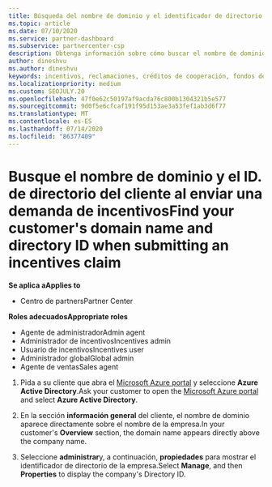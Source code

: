 ```yaml
---
title: Búsqueda del nombre de dominio y el identificador de directorio de su cliente
ms.topic: article
ms.date: 07/10/2020
ms.service: partner-dashboard
ms.subservice: partnercenter-csp
description: Obtenga información sobre cómo buscar el nombre de dominio y el ID. de directorio del cliente al enviar una demanda.
author: dineshvu
ms.author: dineshvu
keywords: incentivos, reclamaciones, créditos de cooperación, fondos de cooperación, OSA, ISV, Asociación de ingresos, nombre de dominio, ID. de directorio
ms.localizationpriority: medium
ms.custom: SEOJULY.20
ms.openlocfilehash: 47f0e62c50197af9acda76c800b1304321b5e577
ms.sourcegitcommit: 9d0f5e6cfcaf191f95d153ae3a53fef1ab3d6f77
ms.translationtype: MT
ms.contentlocale: es-ES
ms.lasthandoff: 07/14/2020
ms.locfileid: "86377409"
---
```

# <a name="find-your-customers-domain-name-and-directory-id-when-submitting-an-incentives-claim"></a><span data-ttu-id="0ab18-104">Busque el nombre de dominio y el ID. de directorio del cliente al enviar una demanda de incentivos</span><span class="sxs-lookup"><span data-stu-id="0ab18-104">Find your customer's domain name and directory ID when submitting an incentives claim</span></span>

<span data-ttu-id="0ab18-105">**Se aplica a**</span><span class="sxs-lookup"><span data-stu-id="0ab18-105">**Applies to**</span></span>

- <span data-ttu-id="0ab18-106">Centro de partners</span><span class="sxs-lookup"><span data-stu-id="0ab18-106">Partner Center</span></span>

<span data-ttu-id="0ab18-107">**Roles adecuados**</span><span class="sxs-lookup"><span data-stu-id="0ab18-107">**Appropriate roles**</span></span>

- <span data-ttu-id="0ab18-108">Agente de administrador</span><span class="sxs-lookup"><span data-stu-id="0ab18-108">Admin agent</span></span>
- <span data-ttu-id="0ab18-109">Administrador de incentivos</span><span class="sxs-lookup"><span data-stu-id="0ab18-109">Incentives admin</span></span>
- <span data-ttu-id="0ab18-110">Usuario de incentivos</span><span class="sxs-lookup"><span data-stu-id="0ab18-110">Incentives user</span></span>
- <span data-ttu-id="0ab18-111">Administrador global</span><span class="sxs-lookup"><span data-stu-id="0ab18-111">Global admin</span></span>
- <span data-ttu-id="0ab18-112">Agente de ventas</span><span class="sxs-lookup"><span data-stu-id="0ab18-112">Sales agent</span></span>

1. <span data-ttu-id="0ab18-113">Pida a su cliente que abra el [Microsoft Azure portal](https://portal.azure.com/#home) y seleccione **Azure Active Directory**.</span><span class="sxs-lookup"><span data-stu-id="0ab18-113">Ask your customer to open the [Microsoft Azure portal](https://portal.azure.com/#home) and select **Azure Active Directory**.</span></span>

2. <span data-ttu-id="0ab18-114">En la sección **información general** del cliente, el nombre de dominio aparece directamente sobre el nombre de la empresa.</span><span class="sxs-lookup"><span data-stu-id="0ab18-114">In your customer's **Overview** section, the domain name appears directly above the company name.</span></span>  

3. <span data-ttu-id="0ab18-115">Seleccione **administrar**y, a continuación, **propiedades** para mostrar el identificador de directorio de la empresa.</span><span class="sxs-lookup"><span data-stu-id="0ab18-115">Select **Manage**, and then **Properties** to display the company's Directory ID.</span></span>
